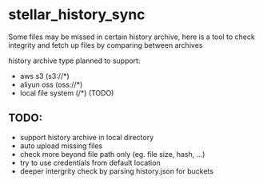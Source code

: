 # stellar_history_sync
Some files may be missed in certain history archive, here is a tool to check integrity and fetch up files by comparing between archives


history archive type planned to support:
* aws s3 (s3://*)
* aliyun oss (oss://*)
* local file system (/*) (TODO)

## TODO:

* support history archive in local directory
* auto upload missing files
* check more beyond file path only (eg. file size, hash, ...)
* try to use credentials from default location 
* deeper intergrity check by parsing history.json for buckets
